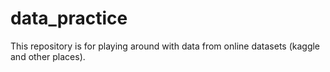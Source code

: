# data_practice
This repository is for playing around with data from online datasets (kaggle and other places).
